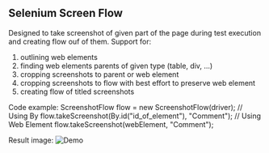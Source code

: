 ## Selenium Screen Flow ##
Designed to take screenshot of given part of the page 
during test execution and creating flow ouf of them. 
Support for:
1. outlining web elements
2. finding  web elements parents of given type (table, div, ...) 
3. cropping screenshots to parent or web element
4. cropping screenshots to flow with best effort to preserve web element
5. creating flow of titled screenshots

Code example:
	ScreenshotFlow flow = new ScreenshotFlow(driver);
	// Using By
	flow.takeScreenshot(By.id("id_of_element"), "Comment");
	// Using Web Element
	flow.takeScreenshot(webElement, "Comment");

Result image:
 ![Demo](https://raw.github.com/sun4android/SeleniumScreenFlow/view/full.png)